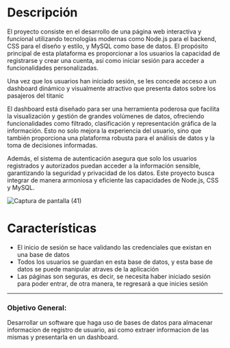 # Descripción
El proyecto consiste en el desarrollo de una página web interactiva y funcional utilizando tecnologías modernas como Node.js para el backend, CSS para el diseño y estilo, y MySQL como base de datos. El propósito principal de esta plataforma es proporcionar a los usuarios la capacidad de registrarse y crear una cuenta, así como iniciar sesión para acceder a funcionalidades personalizadas.

Una vez que los usuarios han iniciado sesión, se les concede acceso a un dashboard dinámico y visualmente atractivo que presenta datos sobre los pasajeros del titanic

El dashboard está diseñado para ser una herramienta poderosa que facilita la visualización y gestión de grandes volúmenes de datos, ofreciendo funcionalidades como filtrado, clasificación y representación gráfica de la información. Esto no solo mejora la experiencia del usuario, sino que también proporciona una plataforma robusta para el análisis de datos y la toma de decisiones informadas.

Además, el sistema de autenticación asegura que solo los usuarios registrados y autorizados puedan acceder a la información sensible, garantizando la seguridad y privacidad de los datos. Este proyecto busca integrar de manera armoniosa y eficiente las capacidades de Node.js, CSS y MySQL.

![Captura de pantalla (41)](https://github.com/Danielalvarezt6/login-main/assets/133052949/1c13b0e7-36f8-40b4-a196-6ba9f1a3d15f)

# Características

- El inicio de sesión se hace validando las credenciales que existan en una base de datos
- Todos los usuarios se guardan en esta base de datos, y esta base de datos se puede manipular atraves de la aplicación
- Las páginas son seguras, es decir, se necesita haber iniciado sesión para poder entrar, de otra manera, te regresará a que inicies sesión
---
### Objetivo General:
Desarrollar un software que haga uso de bases de datos para almacenar informacion de registro de usuario, asi como extraer informacion de las mismas y presentarla en un dashboard.
